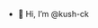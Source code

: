 - 👋 Hi, I’m @kush-ck


<!---
kush-ck/kush-ck is a ✨ special ✨ repository because its `README.md` (this file) appears on your GitHub profile.
You can click the Preview link to take a look at your changes.
--->
